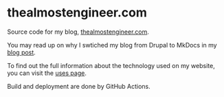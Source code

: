 # thealmostengineer.com

Source code for my blog, [thealmostengineer.com](https://thealmostengineer.com).

You may read up on why I swtiched my blog from Drupal to MkDocs in my
[blog post](https://thealmostengineer.com/technology/2019.12.21-switched-blog-from-drupal-to-mkdocs/).

To find out the full information about the technology used on my website, you can visit the
[uses page](https://thealmostengineer.com/uses).

Build and deployment are done by GitHub Actions.
